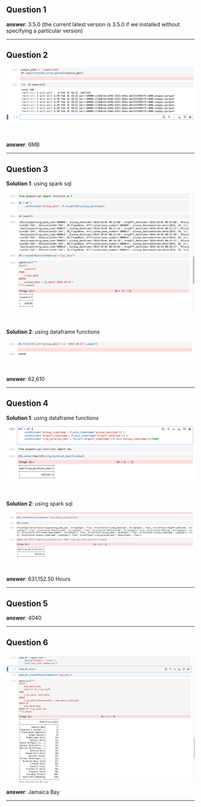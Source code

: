 ## Question 1

**answer**: 3.5.0  (the current latest version is 3.5.0 if we installed without specifying a particular version)

---

## Question 2

![answer 2](./answer2.png)

<br>

**answer**: 6MB


---

## Question 3

**Solution 1**: using spark sql

![answer 3_1](./answer3_1.png)


<br>

**Solution 2**: using dataframe functions

![answer 3_2](./answer3_2.png)

<br>

**answer**: 62,610

---


## Question 4


**Solution 1**: using dataframe functions

![answer 4_1](./answer4_1.png)

<br>


**Solution 2**: using spark sql

![answer 4_2](./answer4_2.png)

<br>

**answer**: 631,152.50 Hours


---


## Question 5


**answer**: 4040

---

## Question 6


![answer 6](./answer6.png)



**answer**: Jamaica Bay

---

